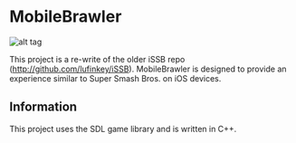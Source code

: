 MobileBrawler
===========

![alt tag](https://raw.githubusercontent.com/Kfeavel/MobileBrawler/master/MobileBrawler/Images.xcassets/AppIcon.appiconset/Icon@3x.png)

This project is a re-write of the older iSSB repo (http://github.com/lufinkey/iSSB). MobileBrawler is designed to provide an experience similar to Super Smash Bros. on iOS devices.

Information
-----------

This project uses the SDL game library and is written in C++.
